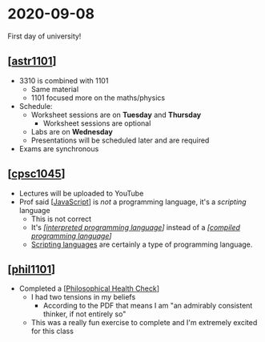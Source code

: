 # 2020-09-08

First day of university!

## [[astr1101]]

- 3310 is combined with 1101
  - Same material
  - 1101 focused more on the maths/physics
- Schedule:
  - Worksheet sessions are on **Tuesday** and **Thursday**
    - Worksheet sessions are optional
  - Labs are on **Wednesday**
  - Presentations will be scheduled later and are required
- Exams are synchronous

## [[cpsc1045]]

- Lectures will be uploaded to YouTube
- Prof said [[JavaScript]] is _not_ a programming language, it's a _scripting_ language
  - This is not correct
  - It's _[[interpreted programming language]]_ instead of a _[[compiled programming language]]_
  - [Scripting languages](https://en.wikipedia.org/wiki/Scripting_language) are certainly a type of programming language.

## [[phil1101]]

- Completed a [[Philosophical Health Check]]
  - I had two tensions in my beliefs
    - According to the PDF that means I am "an admirably consistent thinker, if not entirely so"
  - This was a really fun exercise to complete and I'm extremely excited for this class

[//begin]: # "Autogenerated link references for markdown compatibility"
[astr1101]: astr1101 "ASTR1101 - Intro to the Solar System"
[cpsc1045]: cpsc1045 "CPSC1045 - Intro. to Web Programming"
[JavaScript]: javascript "JavaScript"
[interpreted programming language]: interpreted-programming-language "Interpreted Programming Language"
[compiled programming language]: compiled-programming-language "Compiled Programming Language"
[phil1101]: phil1101 "Phil1101"
[Philosophical Health Check]: philosophical-health-check "Philosophical Health Check"
[//end]: # "Autogenerated link references"
